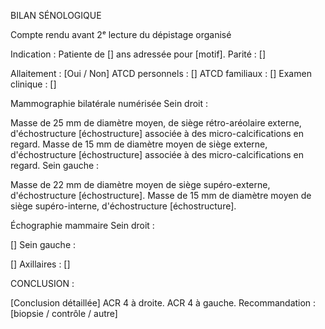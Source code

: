 BILAN SÉNOLOGIQUE

Compte rendu avant 2ᵉ lecture du dépistage organisé

Indication :
Patiente de [] ans adressée pour [motif].
Parité : []

Allaitement : [Oui / Non]
ATCD personnels : []
ATCD familiaux : []
Examen clinique : []

Mammographie bilatérale numérisée
Sein droit :

Masse de 25 mm de diamètre moyen, de siège rétro-aréolaire externe, d'échostructure [échostructure] associée à des micro-calcifications en regard.
Masse de 15 mm de diamètre moyen de siège externe, d'échostructure [échostructure] associée à des micro-calcifications en regard.
Sein gauche :

Masse de 22 mm de diamètre moyen de siège supéro-externe, d'échostructure [échostructure].
Masse de 15 mm de diamètre moyen de siège supéro-interne, d'échostructure [échostructure].

Échographie mammaire
Sein droit :

[]
Sein gauche :

[]
Axillaires : []

CONCLUSION :

[Conclusion détaillée]
ACR 4 à droite.
ACR 4 à gauche.
Recommandation : [biopsie / contrôle / autre]
